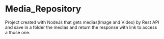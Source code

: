 # Media_Repository
Project created with NodeJs that gets medias(Image and Video) by Rest API and save in a folder the medias and return the response with link to access a those one.
